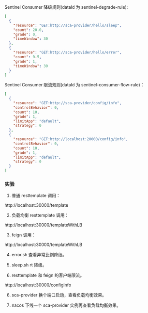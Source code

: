 Sentinel Consumer 降级规则(dataId 为 sentinel-degrade-rule):

```json
[
  {
    "resource": "GET:http://sca-provider/hello/sleep",
    "count": 20.0,
    "grade": 0,
    "timeWindow": 30
  },
  {
    "resource": "GET:http://sca-provider/hello/error",
    "count": 0.5,
    "grade": 1,
    "timeWindow": 30
  }
]
```

Sentinel Consumer 限流规则(dataId 为 sentinel-consumer-flow-rule)：

```json
[
  {
    "resource": "GET:http://sca-provider/config/info",
    "controlBehavior": 0,
    "count": 10,
    "grade": 1,
    "limitApp": "default",
    "strategy": 0
  },
  {
    "resource": "GET:http://localhost:20000/config/info",
    "controlBehavior": 0,
    "count": 10,
    "grade": 1,
    "limitApp": "default",
    "strategy": 0
  }
]
```

### 实验

1. 普通 resttemplate 调用：

http://localhost:30000/template

2. 负载均衡 resttemplate 调用：

http://localhost:30000/templateWithLB

3. feign 调用：

http://localhost:30000/templateWithLB

4. error.sh 查看异常比例降级。

5. sleep.sh rt 降级。

6. resttemplate 和 feign 的客户端限流。

http://localhost:30000/configInfo

6. sca-provider 换个端口启动，查看负载均衡效果。

7. nacos 下线一个 sca-provider 实例再查看负载均衡效果。
